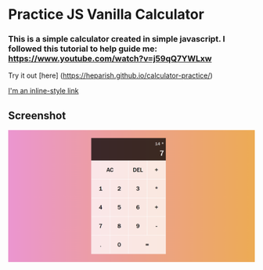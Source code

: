 # Practice JS Vanilla Calculator 

### This is a simple calculator created in simple javascript. I followed this tutorial to help guide me: https://www.youtube.com/watch?v=j59qQ7YWLxw
 Try it out [here] (https://heparish.github.io/calculator-practice/)

[I'm an inline-style link](https://heparish.github.io/calculator-practice/)

## Screenshot

![Screenshot](Screenshot_1.png)
